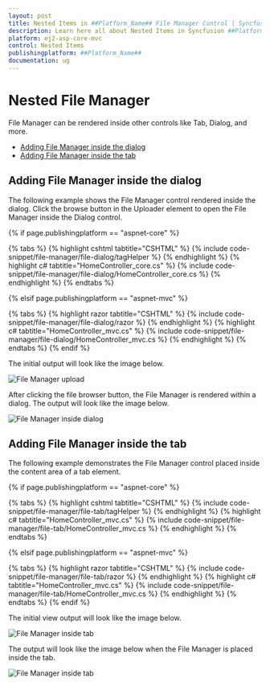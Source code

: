 ```yaml
---
layout: post
title: Nested Items in ##Platform_Name## File Manager Control | Syncfusion
description: Learn here all about Nested Items in Syncfusion ##Platform_Name## File Manager control of Syncfusion Essential JS 2 and more.
platform: ej2-asp-core-mvc
control: Nested Items
publishingplatform: ##Platform_Name##
documentation: ug
---
```


# Nested File Manager

File Manager can be rendered inside other controls like Tab, Dialog, and more.

* [Adding File Manager inside the dialog](#adding-file-manager-inside-the-dialog)
* [Adding  File Manager inside the tab](#adding-file-manager-inside-the-tab)

## Adding File Manager inside the dialog

The following example shows the File Manager control rendered inside the dialog. Click the browse button in the Uploader element to open the File Manager inside the Dialog control.

{% if page.publishingplatform == "aspnet-core" %}

{% tabs %}
{% highlight cshtml tabtitle="CSHTML" %}
{% include code-snippet/file-manager/file-dialog/tagHelper %}
{% endhighlight %}
{% highlight c# tabtitle="HomeController_core.cs" %}
{% include code-snippet/file-manager/file-dialog/HomeController_core.cs %}
{% endhighlight %}
{% endtabs %}

{% elsif page.publishingplatform == "aspnet-mvc" %}

{% tabs %}
{% highlight razor tabtitle="CSHTML" %}
{% include code-snippet/file-manager/file-dialog/razor %}
{% endhighlight %}
{% highlight c# tabtitle="HomeController_mvc.cs" %}
{% include code-snippet/file-manager/file-dialog/HomeController_mvc.cs %}
{% endhighlight %}
{% endtabs %}
{% endif %}


The initial output will look like the image below.

![File Manager upload ](../images/file_upload.PNG)

After clicking the file browser button, the File Manager is rendered within a dialog. The output will look like the image below.

![File Manager inside dialog ](../images/file_dialog.PNG)

## Adding File Manager inside the tab

The following example demonstrates the File Manager control placed inside the content area of a tab element.

{% if page.publishingplatform == "aspnet-core" %}

{% tabs %}
{% highlight cshtml tabtitle="CSHTML" %}
{% include code-snippet/file-manager/file-tab/tagHelper %}
{% endhighlight %}
{% highlight c# tabtitle="HomeController_mvc.cs" %}
{% include code-snippet/file-manager/file-tab/HomeController_mvc.cs %}
{% endhighlight %}
{% endtabs %}

{% elsif page.publishingplatform == "aspnet-mvc" %}

{% tabs %}
{% highlight razor tabtitle="CSHTML" %}
{% include code-snippet/file-manager/file-tab/razor %}
{% endhighlight %}
{% highlight c# tabtitle="HomeController_mvc.cs" %}
{% include code-snippet/file-manager/file-tab/HomeController_mvc.cs %}
{% endhighlight %}
{% endtabs %}
{% endif %}



The initial view output will look like the image below.

![File Manager inside tab ](../images/file_tab.PNG)

The output will look like the image below when the File Manager is placed inside the tab.

![File Manager inside tab ](../images/file_tab_item.PNG)